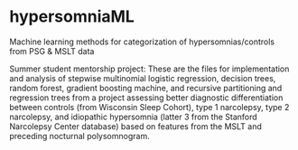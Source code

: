 # hypersomniaML
Machine learning methods for categorization of hypersomnias/controls from PSG &amp; MSLT data

Summer student mentorship project:
These are the files for implementation and analysis of stepwise multinomial logistic regression, decision trees, random forest, gradient boosting machine, and recursive partitioning and regression trees from a project assessing better diagnostic differentiation between controls (from Wisconsin Sleep Cohort), type 1 narcolepsy, type 2 narcolepsy, and idiopathic hypersomnia (latter 3 from the Stanford Narcolepsy Center database) based on features from the MSLT and preceding nocturnal polysomnogram.

